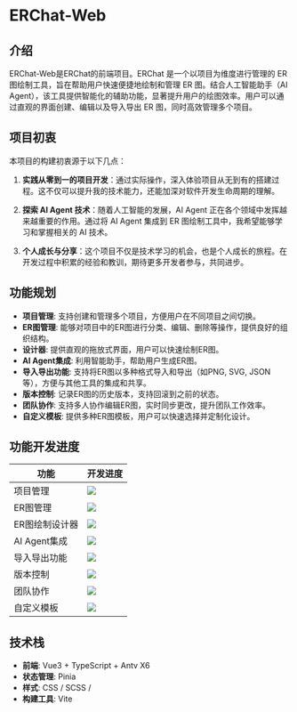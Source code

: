 # ERChat-Web

## 介绍

ERChat-Web是ERChat的前端项目。ERChat 是一个以项目为维度进行管理的 ER 图绘制工具，旨在帮助用户快速便捷地绘制和管理 ER 图。结合人工智能助手（AI Agent），该工具提供智能化的辅助功能，显著提升用户的绘图效率。用户可以通过直观的界面创建、编辑以及导入导出 ER 图，同时高效管理多个项目。

## 项目初衷

本项目的构建初衷源于以下几点：

1. **实践从零到一的项目开发**：通过实际操作，深入体验项目从无到有的搭建过程。这不仅可以提升我的技术能力，还能加深对软件开发生命周期的理解。

2. **探索 AI Agent 技术**：随着人工智能的发展，AI Agent 正在各个领域中发挥越来越重要的作用。通过将 AI Agent 集成到 ER 图绘制工具中，我希望能够学习和掌握相关的 AI 技术。

3. **个人成长与分享**：这个项目不仅是技术学习的机会，也是个人成长的旅程。在开发过程中积累的经验和教训，期待更多开发者参与，共同进步。

## 功能规划

- **项目管理**: 支持创建和管理多个项目，方便用户在不同项目之间切换。
- **ER图管理**: 能够对项目中的ER图进行分类、编辑、删除等操作，提供良好的组织结构。
- **设计器**: 提供直观的拖放式界面，用户可以快速绘制ER图。
- **AI Agent集成**: 利用智能助手，帮助用户生成ER图。
- **导入导出功能**: 支持将ER图以多种格式导入和导出（如PNG, SVG, JSON等），方便与其他工具的集成和共享。
- **版本控制**: 记录ER图的历史版本，支持回滚到之前的状态。
- **团队协作**: 支持多人协作编辑ER图，实时同步更改，提升团队工作效率。
- **自定义模板**: 提供多种ER图模板，用户可以快速选择并定制化设计。

## 功能开发进度

| 功能                      | 开发进度                                                                                     |
|-------------------------|------------------------------------------------------------------------------------------|
| 项目管理                 | ![](https://geps.dev/progress/60?warningColor=32CD32&dangerColor=32CD32&successColor=32CD32) |
| ER图管理                 | ![](https://geps.dev/progress/50?warningColor=32CD32&dangerColor=32CD32&successColor=32CD32) |
| ER图绘制设计器           | ![](https://geps.dev/progress/40?warningColor=32CD32&dangerColor=32CD32&successColor=32CD32)  |
| AI Agent集成            | ![](https://geps.dev/progress/0?warningColor=32CD32&dangerColor=32CD32&successColor=32CD32)  |
| 导入导出功能             | ![](https://geps.dev/progress/0?warningColor=32CD32&dangerColor=32CD32&successColor=32CD32)   |
| 版本控制                 | ![](https://geps.dev/progress/0?warningColor=32CD32&dangerColor=32CD32&successColor=32CD32)  |
| 团队协作                 | ![](https://geps.dev/progress/0?warningColor=32CD32&dangerColor=32CD32&successColor=32CD32)  |
| 自定义模板               | ![](https://geps.dev/progress/0?warningColor=32CD32&dangerColor=32CD32&successColor=32CD32)  |


## 技术栈

- **前端**: Vue3 + TypeScript + Antv X6
- **状态管理**: Pinia
- **样式**: CSS / SCSS /
- **构建工具**: Vite

